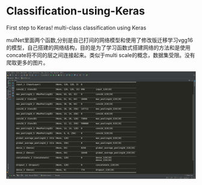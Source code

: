 # Classification-using-Keras
First step to Keras!
multi-class classification using Keras

mulNet里面两个函数,分别是自己打间的网络模型和使用了修改版迁移学习vgg16的模型，自己搭建的网络结构，目的是为了学习函数式搭建网络的方法和是使用concate将不同的层之间连接起来。类似于multi scale的概念，数据集受限。没有爬取更多的图片。

![model.summary()](1.png)






